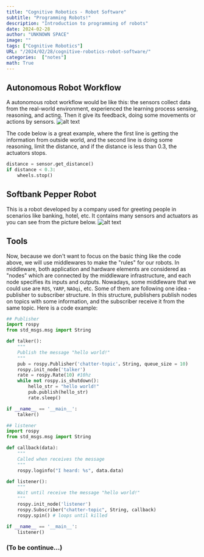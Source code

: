 ```yaml
---
title: "Cognitive Robotics - Robot Software"
subtitle: "Programming Robots!"
description: "Introduction to programming of robots"
date: 2024-02-28
author: "UNKNOWN SPACE"
image: ""
tags: ["Cognitive Robotics"]
URL: "/2024/02/28/cognitive-robotics-robot-software/"
categories:  ["notes"]
math: True
---
```


## Autonomous Robot Workflow
A autonomous robot workflow would be like this: the sensors collect data from the real-world environment, experienced the learning process sensing, reasoning, and acting. Then it give its feedback, doing some movements or actions by sensors.
![alt text](/img/robots/software/image.png)

The code below is a great example, where the first line is getting the information from outside world, and the second line is doing some reasoning, limit the distance, and if the distance is less than 0.3, the actuators stops.
```Python
distance = sensor.get_distance()
if distance < 0.3:
	wheels.stop()
```

## Softbank Pepper Robot
This is a robot developed by a company used for greeting people in scenarios like banking, hotel, etc. It contains many sensors and actuators as you can see from the picture below.
![alt text](/img/robots/software/image-1.png)

## Tools

Now, because we don't want to focus on the basic thing like the code above, we will use middlewares to make the "rules" for our robots. In middleware, both application and hardware elements are considered as "nodes" which are connected by the middleware infrastructure, and each node specifies its inputs and outputs. Nowadays, some middleware that we could use are `ROS`, `YARP`, `NAOqi`, etc. Some of them are following one idea - publisher to subscriber structure. In this structure, publishers publish nodes on topics with some information, and the subscriber receive it from the same topic. Here is a code example:

```Python
## Publisher
import rospy
from std_msgs.msg import String

def talker():
    """
    Publish the message "hello world!"
    """
    pub = rospy.Publisher('chatter-topic'，String, queue_size = 10)
    rospy.init_node('talker')
    rate = rospy.Rate(10) #10hz
    while not rospy.is_shutdown():
        hello_str = "hello world!"
        pub.publish(hello_str)
        rate.sleep()

if __name__ == '__main__':
    talker()
```

```Python
## listener
import rospy
from std_msgs.msg import String

def callback(data):
    """
    Called when receives the message
    """
    rospy.loginfo("I heard: %s", data.data)

def listener():
    """
    Wait until receive the message "hello world!"
    """
    rospy.init_node('listener')
    rospy.Subscriber("chatter-topic", String, callback)
    rospy.spin() # loops until killed

if __name__ == '__main__':
    listener()
```

### (To be continue...)